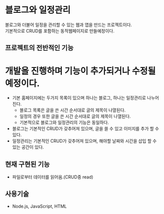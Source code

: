 # 블로그와 일정관리

블로그와 더불어 일정을 관리할 수 있는 웹과 앱을 만드는 프로젝트이다.  
기본적으로 CRUD를 포함하는 동적웹페이지로 만들예정이다. 

## 프로젝트의 전반적인 기능
# 개발을 진행하며 기능이 추가되거나 수정될 예정이다.  

+ 기본 홈페이지에는 두가지 목록이 있으며 하나는 블로그, 하나는 일정관리로 나누어진다.
    + 블로그 목록은 글을 쓴 시간 순서대로 글의 제목이 나열된다.
    + 일정의 경우 또한 글을 쓴 시간 순서대로 글의 제목이 나열된다.
    + 기본적으로 블로그와 일정관리의 기능은 동일하다.
+ 블로그는 기본적인 CRUD가 갖추어져 있으며, 글을 쓸 수 있고 이미지를 추가 할 수 있다.
+ 일정관리는 기본적인 CRUD가 갖추어져 있으며, 해야할 날짜와 시간을 삽입 할 수 있는 공간이 있다.

## 현재 구현된 기능

+ 파일로부터 데이터를 읽어옴.(CRUD중 read)

## 사용기술

+ Node.js, JavaScript, HTML

 